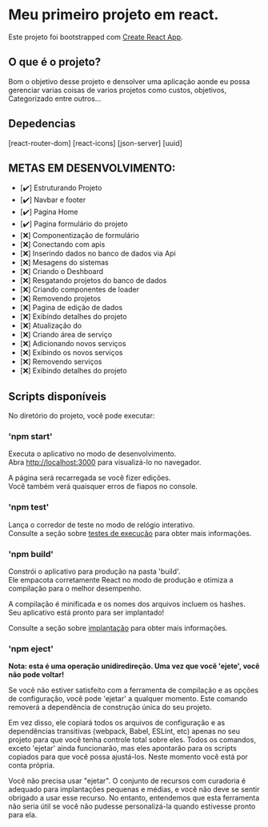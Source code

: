 # Meu primeiro projeto em react.

Este projeto foi bootstrapped com [Create React App](https://github.com/facebook/create-react-app).

## O que é o projeto?

Bom o objetivo desse projeto e densolver uma aplicação aonde eu possa gerenciar varias coisas de varios projetos como custos, objetivos, Categorizado entre outros... 

## Depedencias

[react-router-dom]
[react-icons]
[json-server]
[uuid]

## METAS EM DESENVOLVIMENTO: 
- [:heavy_check_mark:] Estruturando Projeto
- [:heavy_check_mark:] Navbar e footer
- [:heavy_check_mark:] Pagina Home
- [:heavy_check_mark:] Pagina formulário do projeto
- [:x:] Componentização de formulário
- [:x:] Conectando com apis
- [:x:] Inserindo dados no banco de dados via Api
- [:x:] Mesagens do sistemas
- [:x:] Criando o Deshboard
- [:x:] Resgatando projetos do banco de dados
- [:x:] Criando componentes de loader
- [:x:] Removendo projetos
- [:x:] Pagina de edição de dados
- [:x:] Exibindo detalhes do projeto
- [:x:] Atualização do 
- [:x:] Criando área de serviço
- [:x:] Adicionando novos serviços
- [:x:] Exibindo os novos serviços
- [:x:] Removendo serviços
- [:x:] Exibindo detalhes do projeto
## Scripts disponíveis

No diretório do projeto, você pode executar:

### 'npm start'

Executa o aplicativo no modo de desenvolvimento.\
Abra [http://localhost:3000](http://localhost:3000) para visualizá-lo no navegador.

A página será recarregada se você fizer edições.\
Você também verá quaisquer erros de fiapos no console.

### 'npm test'

Lança o corredor de teste no modo de relógio interativo.\
Consulte a seção sobre [testes de execução](https://facebook.github.io/create-react-app/docs/running-tests) para obter mais informações.

### 'npm build'

Constrói o aplicativo para produção na pasta 'build'.\
Ele empacota corretamente React no modo de produção e otimiza a compilação para o melhor desempenho.

A compilação é minificada e os nomes dos arquivos incluem os hashes.\
Seu aplicativo está pronto para ser implantado!

Consulte a seção sobre [implantação](https://facebook.github.io/create-react-app/docs/deployment) para obter mais informações.

### 'npm eject'

**Nota: esta é uma operação unidiredireção. Uma vez que você 'ejete', você não pode voltar!**

Se você não estiver satisfeito com a ferramenta de compilação e as opções de configuração, você pode 'ejetar' a qualquer momento. Este comando removerá a dependência de construção única do seu projeto.

Em vez disso, ele copiará todos os arquivos de configuração e as dependências transitivas (webpack, Babel, ESLint, etc) apenas no seu projeto para que você tenha controle total sobre eles. Todos os comandos, exceto 'ejetar' ainda funcionarão, mas eles apontarão para os scripts copiados para que você possa ajustá-los. Neste momento você está por conta própria.

Você não precisa usar "ejetar". O conjunto de recursos com curadoria é adequado para implantações pequenas e médias, e você não deve se sentir obrigado a usar esse recurso. No entanto, entendemos que esta ferramenta não seria útil se você não pudesse personalizá-la quando estivesse pronto para ela.
